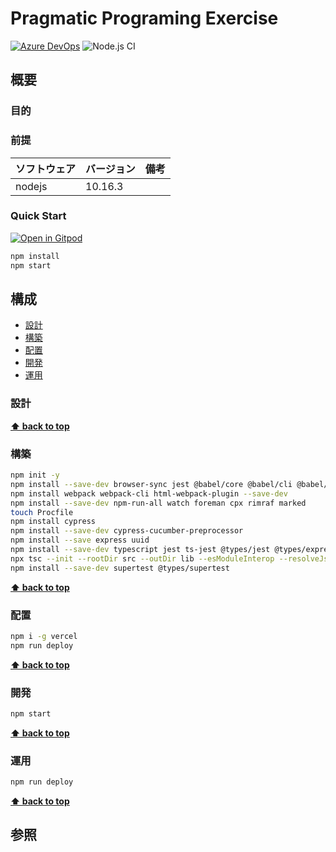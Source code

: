 # Pragmatic Programing Exercise

[![Azure DevOps](https://img.shields.io/badge/AzureDevOps-ppe-blue)](https://dev.azure.com/k2works/ppe)
![Node.js CI](https://github.com/k2works/pragmatic-programing-exercise/workflows/Node.js%20CI/badge.svg)

## 概要

### 目的

### 前提

| ソフトウェア | バージョン | 備考 |
| :----------- | :--------- | :--- |
| nodejs       | 10.16.3    |      |

### Quick Start

[![Open in Gitpod](https://gitpod.io/button/open-in-gitpod.svg)](https://gitpod.io/#https://github.com/k2works/pragmatic-programing-exercise)

```bash
npm install
npm start
```

## 構成

- [設計](#設計)
- [構築](#構築)
- [配置](#配置)
- [開発](#開発)
- [運用](#運用)

### 設計

**[⬆ back to top](#構成)**

### 構築

```bash
npm init -y
npm install --save-dev browser-sync jest @babel/core @babel/cli @babel/preset-env @babel/register
npm install webpack webpack-cli html-webpack-plugin --save-dev
npm install --save-dev npm-run-all watch foreman cpx rimraf marked
touch Procfile
npm install cypress
npm install --save-dev cypress-cucumber-preprocessor
npm install --save express uuid
npm install --save-dev typescript jest ts-jest @types/jest @types/express
npx tsc --init --rootDir src --outDir lib --esModuleInterop --resolveJsonModule --lib es6,dom --module commonjs
npm install --save-dev supertest @types/supertest
```

**[⬆ back to top](#構成)**

### 配置

```bash
npm i -g vercel
npm run deploy
```

**[⬆ back to top](#構成)**

### 開発

```bash
npm start
```

**[⬆ back to top](#構成)**

### 運用

```bash
npm run deploy
```

**[⬆ back to top](#構成)**

## 参照
